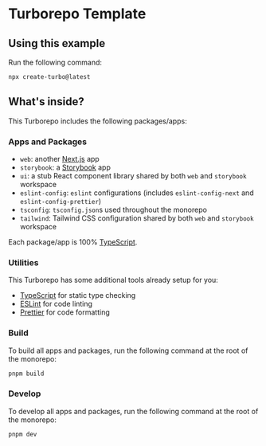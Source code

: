 # Turborepo Template

## Using this example

Run the following command:

```sh
npx create-turbo@latest
```

## What's inside?

This Turborepo includes the following packages/apps:

### Apps and Packages

- `web`: another [Next.js](https://nextjs.org/) app
- `storybook`: a [Storybook](https://storybook.js.org/) app
- `ui`: a stub React component library shared by both `web` and `storybook` workspace
- `eslint-config`: `eslint` configurations (includes `eslint-config-next` and `eslint-config-prettier`)
- `tsconfig`: `tsconfig.json`s used throughout the monorepo
- `tailwind`: Tailwind CSS configuration shared by both `web` and `storybook` workspace

Each package/app is 100% [TypeScript](https://www.typescriptlang.org/).

### Utilities

This Turborepo has some additional tools already setup for you:

- [TypeScript](https://www.typescriptlang.org/) for static type checking
- [ESLint](https://eslint.org/) for code linting
- [Prettier](https://prettier.io) for code formatting

### Build

To build all apps and packages, run the following command at the root of the monorepo:

```sh
pnpm build
```

### Develop

To develop all apps and packages, run the following command at the root of the monorepo:

```sh
pnpm dev
```
